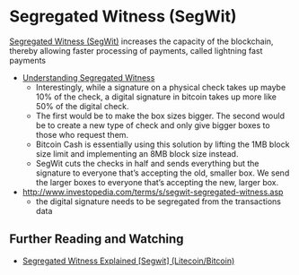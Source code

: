 # Segregated Witness (SegWit)

[Segregated Witness (SegWit)](https://segwit.org/) increases the capacity of the blockchain, thereby allowing faster processing of payments, called lightning fast payments

* [Understanding Segregated Witness](https://segwit.org/understanding-segregated-witness-905cc712c692)
  * Interestingly, while a signature on a physical check takes up maybe 10% of the check, a digital signature in bitcoin takes up more like 50% of the digital check.
  * The first would be to make the box sizes bigger. The second would be to create a new type of check and only give bigger boxes to those who request them.
  * Bitcoin Cash is essentially using this solution by lifting the 1MB block size limit and implementing an 8MB block size instead.
  * SegWit cuts the checks in half and sends everything but the signature to everyone that’s accepting the old, smaller box. We send the larger boxes to everyone that’s accepting the new, larger box.
* http://www.investopedia.com/terms/s/segwit-segregated-witness.asp
  * the digital signature needs to be segregated from the transactions data

## Further Reading and Watching

* [Segregated Witness Explained [Segwit] (Litecoin/Bitcoin)](https://youtu.be/DzBAG2Jp4bg)
